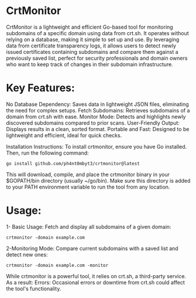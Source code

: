 # CrtMonitor

CrtMonitor is a lightweight and efficient Go-based tool for monitoring subdomains of a specific domain using data from crt.sh. It operates without relying on a database, making it simple to set up and use. By leveraging data from certificate transparency logs, it allows users to detect newly issued certificates containing subdomains and compare them against a previously saved list, perfect for security professionals and domain owners who want to keep track of changes in their subdomain infrastructure.

# Key Features:

No Database Dependency: Saves data in lightweight JSON files, eliminating the need for complex setups.
Fetch Subdomains: Retrieves subdomains of a domain from crt.sh with ease.
Monitor Mode: Detects and highlights newly discovered subdomains compared to prior scans.
User-Friendly Output: Displays results in a clean, sorted format.
Portable and Fast: Designed to be lightweight and efficient, ideal for quick checks.

Installation Instructions:
To install crtmonitor, ensure you have Go installed. Then, run the following command:

```
go install github.com/ph4nt0mbyt3/crtmonitor@latest
```
This will download, compile, and place the crtmonitor binary in your $GOPATH/bin directory (usually ~/go/bin). Make sure this directory is added to your PATH environment variable to run the tool from any location.

# Usage:

1- Basic Usage:
Fetch and display all subdomains of a given domain:

```
crtmonitor -domain example.com
```

2-Monitoring Mode:
Compare current subdomains with a saved list and detect new ones:

```
crtmonitor -domain example.com -monitor
```

While crtmonitor is a powerful tool, it relies on crt.sh, a third-party service. As a result:
Errors: Occasional errors or downtime from crt.sh could affect the tool's functionality.
